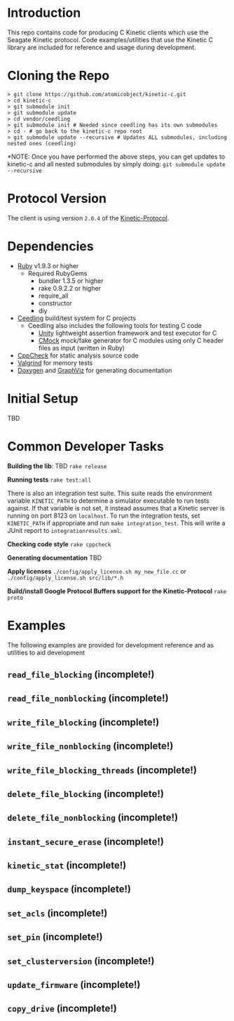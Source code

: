 Introduction
============
This repo contains code for producing C Kinetic clients which use the Seagate Kinetic protocol. Code examples/utilities that use the Kinetic C library are included for reference and usage during development.

Cloning the Repo
================
    > git clone https://github.com/atomicobject/kinetic-c.git
    > cd kinetic-c
    > git submodule init
    > git submodule update
    > cd vendor/ceedling
    > git submodule init # Needed since ceedling has its own submodules
    > cd - # go back to the kinetic-c repo root
    > git submodule update --recursive # Updates ALL submodules, including nested ones (ceedling)

*NOTE: Once you have performed the above steps, you can get updates to kinetic-c and all nested submodules by simply doing: `git submodule update --recursive`

Protocol Version
=================
The client is using version `2.0.4` of the [Kinetic-Protocol](https://github.com/Seagate/kinetic-protocol/releases/tag/2.0.4).

Dependencies
============
* [Ruby](http://ruby-doc.org) v1.9.3 or higher
    * Required RubyGems
        * bundler 1.3.5 or higher
        * rake 0.9.2.2 or higher
        * require_all
        * constructor
        * diy
* [Ceedling](https://github.com/ThrowTheSwitch/Ceedling) build/test system for C projects
    * Ceedling also includes the following tools for testing C code
        * [Unity](https://github.com/ThrowTheSwitch/Unity) lightweight assertion framework and test executor for C
        * [CMock](https://github.com/ThrowTheSwitch/CMock) mock/fake generator for C modules using only C header files as input (written in Ruby)
* [CppCheck](http://cppcheck.sourceforge.net/) for static analysis source code
* [Valgrind](http://valgrind.org/) for memory tests
* [Doxygen](https://github.com/doxygen) and [GraphViz](http://www.graphviz.org/) for generating documentation

Initial Setup
=============
TBD

Common Developer Tasks
======================

**Building the lib**: TBD
`rake release`

**Running tests**
`rake test:all`

There is also an integration test suite. This suite reads the environment
variable `KINETIC_PATH` to determine a simulator executable to run tests
against. If that variable is not set, it instead assumes that a Kinetic server
is running on port 8123 on `localhost`. To run the integration tests, set
`KINETIC_PATH` if appropriate and run `make integration_test`. This will write
a JUnit report to `integrationresults.xml`.

**Checking code style**
`rake cppcheck`

**Generating documentation**
TBD

**Apply licenses**
`./config/apply_license.sh my_new_file.cc` or `./config/apply_license.sh src/lib/*.h`

**Build/install Google Protocol Buffers support for the Kinetic-Protocol**
`rake proto`

Examples
========

The following examples are provided for development reference and as utilities to aid development

`read_file_blocking` (incomplete!)
------------------------------------------------------

`read_file_nonblocking` (incomplete!)
------------------------------------------------------

`write_file_blocking` (incomplete!)
------------------------------------------------------

`write_file_nonblocking` (incomplete!)
------------------------------------------------------

`write_file_blocking_threads` (incomplete!)
------------------------------------------------------

`delete_file_blocking` (incomplete!)
------------------------------------------------------

`delete_file_nonblocking` (incomplete!)
------------------------------------------------------

`instant_secure_erase` (incomplete!)
------------------------------------------------------

`kinetic_stat` (incomplete!)
------------------------------------------------------

`dump_keyspace` (incomplete!)
------------------------------------------------------

`set_acls` (incomplete!)
------------------------------------------------------

`set_pin` (incomplete!)
------------------------------------------------------

`set_clusterversion` (incomplete!)
------------------------------------------------------

`update_firmware` (incomplete!)
------------------------------------------------------

`copy_drive` (incomplete!)
------------------------------------------------------

